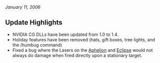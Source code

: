 _January 11, 2006_

## Update Highlights

- NVIDIA CG DLLs have been updated from 1.0 to 1.4.
- Holiday features have been removed (hats, gift boxes, tree lights, and the
  /humbug command)
- Fixed a bug where the Lasers on the [Aphelion](../vehicles/Aphelion.md) and
  [Eclipse](../vehicles/Eclipse.md) would not always do damage when fired
  directly upon a stationary target.



